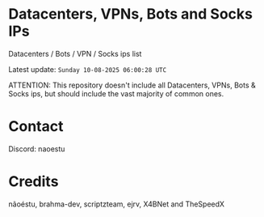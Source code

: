 # Datacenters, VPNs, Bots and Socks IPs
 
Datacenters / Bots / VPN / Socks ips list

Latest update: `Sunday 10-08-2025 06:00:28 UTC` 

ATTENTION: This repository doesn't include all Datacenters, VPNs, Bots & Socks ips, 
but should include the vast majority of common ones.

# Contact
Discord: naoestu

# Credits
nãoéstu, brahma-dev, scriptzteam, ejrv, X4BNet and TheSpeedX
